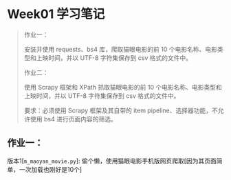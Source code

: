 # Week01 学习笔记

> 作业一：
> 
> 安装并使用 requests、bs4 库，爬取猫眼电影的前 10 个电影名称、电影类型和上映时间，并以 UTF-8 字符集保存到 csv 格式的文件中。
> 
> 作业二：
> 
> 使用 Scrapy 框架和 XPath 抓取猫眼电影的前 10 个电影名称、电影类型和上映时间，并以 UTF-8 字符集保存到 csv 格式的文件中。
> 
> 要求：必须使用 Scrapy 框架及其自带的 item pipeline、选择器功能，不允许使用 bs4 进行页面内容的筛选。

## 作业一：

版本1[`m_maoyan_movie.py`]: 偷个懒，使用猫眼电影手机版网页爬取[因为其页面简单，一次加载也刚好是10个]

